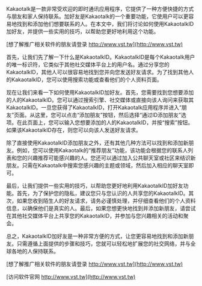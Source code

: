 Kakaotalk是一款非常受欢迎的即时通讯应用程序，它提供了一种方便快捷的方式与朋友和家人保持联系。加好友是Kakaotalk的一个重要功能，它使用户可以更容易地找到和添加他们想要联系的人。在本文中，我们将讨论如何使用KakaotalkID加好友，并提供一些实用的技巧，以帮助您更好地利用这个功能。

[想了解推广相关软件的朋友请登录 http://www.vst.tw](http://www.vst.tw)

首先，让我们先了解一下什么是KakaotalkID。KakaotalkID是每个Kakaotalk用户的唯一标识符，它类似于其他社交媒体平台上的用户名。通过分享您的KakaotalkID，其他人可以很容易地找到您并向您发送好友请求。为了找到其他人的KakaotalkID，您可以使用搜索功能或查看他们的个人资料页面。

现在让我们来看一下如何使用KakaotalkID加好友。首先，您需要找到您想要添加的人的KakaotalkID。您可以通过搜索引擎、社交媒体或直接向该人询问来获取其KakaotalkID。一旦您获得了KakaotalkID，打开Kakaotalk应用程序并进入“朋友”页面。从这里，您可以点击“添加朋友”按钮，然后选择“通过ID添加朋友”选项。在此页面上，您可以输入您想要添加的人的KakaotalkID，并按“搜索”按钮。如果该KakaotalkID存在，则您可以向该人发送好友请求。

除了直接使用KakaotalkID添加朋友之外，还有其他几种方法可以找到和添加新朋友。例如，您可以使用Kakaotalk的“推荐朋友”功能，该功能会根据您的联系人列表和您的兴趣推荐可能感兴趣的人。您还可以通过加入公共聊天室或社区来结识新朋友。只需在Kakaotalk中搜索您感兴趣的主题或领域，然后加入相应的聊天室即可。

最后，让我们提供一些实用的技巧，以帮助您更好地利用KakaotalkID加好友功能。首先，为了保护您的隐私，建议您只与您认识的人共享您的KakaotalkID。其次，如果您收到陌生人的好友请求，请务必谨慎处理，并仔细查看他们的个人资料信息，以确保他们是真实的人。最后，如果您想更快地找到并添加新朋友，请尝试在其他社交媒体平台上共享您的KakaotalkID，并参加与您兴趣相关的活动和聚会。

总之，KakaotalkID加好友是一种非常方便的方式，让您更容易地找到和添加新朋友。只需遵循上面提供的步骤和技巧，您就可以轻松地扩展您的社交网络，并与全球各地的人保持联系。

[想了解推广相关软件的朋友请登录 http://www.vst.tw](http://www.vst.tw)


[访问软件官网 http://www.vst.tw](http://www.vst.tw)
